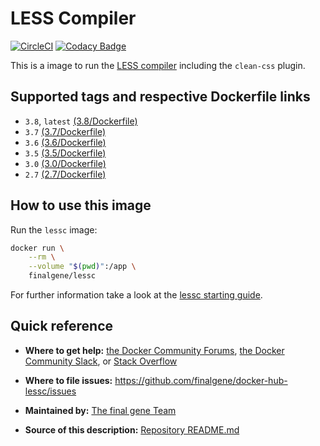# LESS Compiler
[![CircleCI](https://circleci.com/gh/final-gene/docker-hub-lessc/tree/master.svg?style=svg)](https://circleci.com/gh/final-gene/docker-hub-lessc/tree/master) [![Codacy Badge](https://api.codacy.com/project/badge/Grade/4cf4be3e6d6540c0a1c0d72a239ae01b)](https://www.codacy.com/app/final-gene/docker-hub-lessc?utm_source=github.com&amp;utm_medium=referral&amp;utm_content=final-gene/docker-hub-lessc&amp;utm_campaign=Badge_Grade)

This is a image to run the [LESS compiler](http://lesscss.org/) including the `clean-css` plugin.

## Supported tags and respective Dockerfile links
* `3.8`, `latest` [(3.8/Dockerfile)](https://github.com/finalgene/docker-hub-lessc/blob/master/3.8/Dockerfile)
* `3.7` [(3.7/Dockerfile)](https://github.com/finalgene/docker-hub-lessc/blob/master/3.7/Dockerfile)
* `3.6` [(3.6/Dockerfile)](https://github.com/finalgene/docker-hub-lessc/blob/master/3.6/Dockerfile)
* `3.5` [(3.5/Dockerfile)](https://github.com/finalgene/docker-hub-lessc/blob/master/3.5/Dockerfile)
* `3.0` [(3.0/Dockerfile)](https://github.com/finalgene/docker-hub-lessc/blob/master/3.0/Dockerfile)
* `2.7` [(2.7/Dockerfile)](https://github.com/finalgene/docker-hub-lessc/blob/master/2.7/Dockerfile)

## How to use this image
Run the `lessc` image:

```bash
docker run \
    --rm \
    --volume "$(pwd)":/app \
    finalgene/lessc
```

For further information take a look at the [lessc starting guide](http://lesscss.org/).

## Quick reference
* **Where to get help:**
[the Docker Community Forums](https://forums.docker.com), [the Docker Community Slack](https://blog.docker.com/2016/11/introducing-docker-community-directory-docker-community-slack), or [Stack Overflow](https://stackoverflow.com/search?tab=newest&q=docker)

* **Where to file issues:**
https://github.com/finalgene/docker-hub-lessc/issues

* **Maintained by:**
[The final gene Team](https://github.com/finalgene)

* **Source of this description:**
[Repository README.md](https://github.com/finalgene/docker-hub-lessc/blob/master/README.md)
